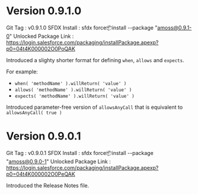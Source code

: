 # Version 0.9.1.0

Git Tag               : v0.9.1.0
SFDX Install          : sfdx force:package:install --package "amoss@0.9.1-0"
Unlocked Package Link : https://login.salesforce.com/packaging/installPackage.apexp?p0=04t4K000002O0PoQAK

Introduced a slighty shorter format for defining `when`, `allows` and `expects`.

For example:
* `when( 'methodName' ).willReturn( 'value' )`
* `allows( 'methodName' ).willReturn( 'value' )`
* `expects( 'methodName' ).willReturn( 'value' )`

Introduced parameter-free version of `allowsAnyCall` that is equivalent to `allowsAnyCall( true )`

# Version 0.9.0.1

Git Tag               : v0.9.0.1
SFDX Install          : sfdx force:package:install --package "amoss@0.9.0-1"
Unlocked Package Link : https://login.salesforce.com/packaging/installPackage.apexp?p0=04t4K000002O0PeQAK

Introduced the Release Notes file.